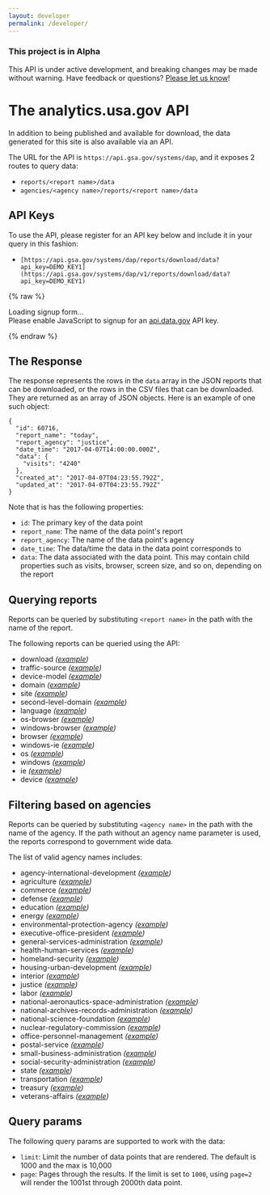 ```yaml
---
layout: developer
permalink: /developer/
---
```

<!-- Alpha status alert -->
<div class="usa-alert usa-alert-warning" id="site-wide-alert" role="alert">
   <div class="usa-alert-body">
     <h3 class="usa-alert-heading">
       This project is in Alpha
     </h3>
     <p class="usa-alert-text">
       This API is under active development, and breaking changes may be made without warning.
       Have feedback or questions? <a href="https://github.com/18F/analytics.usa.gov/issues">Please let us know</a>!
     </p>
   </div>
 </div>
<!-- end Alpha status alert -->

# The analytics.usa.gov API

In addition to being published and available for download, the data generated for this site is also available via an API.

The URL for the API is `https://api.gsa.gov/systems/dap`, and it exposes 2 routes to query data:

- `reports/<report name>/data`
- `agencies/<agency name>/reports/<report name>/data`

## API Keys

To use the API, please register for an API key below and include it in your query in this fashion:

- `[https://api.gsa.gov/systems/dap/reports/download/data?api_key=DEMO_KEY1](https://api.gsa.gov/systems/dap/v1/reports/download/data?api_key=DEMO_KEY1)`

{% raw %}

<div id="apidatagov_signup">Loading signup form...</div>
<script type="text/javascript">
  /* * * CONFIGURATION VARIABLES: EDIT BEFORE PASTING INTO YOUR WEBPAGE * * */
  var apiUmbrellaSignupOptions = {
    // Pick a short, unique name to identify your site, like 'gsa-auctions'
    // in this example.
    registrationSource: 'gsa-dap-api',

    // Enter the API key you signed up for and specially configured for this
    // API key signup embed form.
    apiKey: 'LQekm6CxhGGrjRGkBsZjJD4R0Rr8sKYRtX1ey4qX',

    // Provide an example URL you want to show to users after they signup.
    // This can be any API endpoint on your server, and you can use the
    // special {{api_key}} variable to automatically substitute in the API
    // key the user just signed up for.
    exampleApiUrl: 'https://api.gsa.gov/systems/dap/v1/reports/today/data?api_key={{api_key}}',

    // OPTIONAL: Provide extra content to display on the signup confirmation
    // page. This will be displayed below the user's API key and the example
    // API URL are shown. HTML is allowed. Defaults to ""
    // signupConfirmationMessage: '',

    // OPTIONAL: Provide a URL to your own contact page to link to for user
    // support. Defaults to "https://api.data.gov/contact/"
    contactUrl: 'https://github.com/18F/analytics.usa.gov/issues',

    // OPTIONAL: Set to true to verify the user's e-mail address by only
    // sending them their API key via e-mail, and not displaying it on the
    // signup confirmation web page. Defaults to false.
    // verifyEmail: true,

    // OPTIONAL: Set to false to disable sending a welcome e-mail to the
    // user after signing up. Defaults to true.
    // sendWelcomeEmail: false,

    // OPTIONAL: Provide the name of your developer site. This will appear
    // in the subject of the welcome e-mail as "Your {{siteName}} API key".
    // Defaults to "api.data.gov".
    // siteName: 'analytics.usa.gov',

    // OPTIONAL: Provide a custom sender name for who the welcome email
    // appears from. The actual address will be "noreply@api.data.gov", but
    // this will change the name of the displayed sender in this fashion:
    // "{{emailFromName}} <noreply@api.data.gov>". Defaults to "".
    emailFromName: 'analytics.usa.gov',

    // OPTIONAL: Provide an extra input field to ask for the user's website.
    // Defaults to false.
    // websiteInput: true,

    // OPTIONAL: Provide an extra checkbox asking the user to agree to terms
    // and conditions before signing up. Defaults to false.
    // termsCheckbox: true,

    // OPTIONAL: If the terms & conditions checkbox is enabled, link to this
    // URL for your API's terms & conditions. Defaults to "".
    // termsUrl: "https://agency.gov/api-terms/",
  };

  /* * * DON'T EDIT BELOW THIS LINE * * */
  (function() {
    var apiUmbrella = document.createElement('script'); apiUmbrella.type = 'text/javascript'; apiUmbrella.async = true;
    apiUmbrella.src = 'https://api.data.gov/static/javascripts/signup_embed.js';
    (document.getElementsByTagName('head')[0] || document.getElementsByTagName('body')[0]).appendChild(apiUmbrella);
  })();
</script>
<noscript>Please enable JavaScript to signup for an <a href="http://api.data.gov/">api.data.gov</a> API key.</noscript>

{% endraw %}


## The Response

The response represents the rows in the `data` array in the JSON reports that can be downloaded, or the rows in the CSV files that can be downloaded. They are returned as an array of JSON objects. Here is an example of one such object:

```
{
  "id": 60716,
  "report_name": "today",
  "report_agency": "justice",
  "date_time": "2017-04-07T14:00:00.000Z",
  "data": {
    "visits": "4240"
  },
  "created_at": "2017-04-07T04:23:55.792Z",
  "updated_at": "2017-04-07T04:23:55.792Z"
}
```

Note that is has the following properties:

- `id`: The primary key of the data point
- `report_name`: The name of the data point's report
- `report_agency`: The name of the data point's agency
- `date_time`: The data/time the data in the data point corresponds to
- `data`: The data associated with the data point. This may contain child properties such as visits, browser, screen size, and so on, depending on the report

## Querying reports

Reports can be queried by substituting `<report name>` in the path with the name of the report.

The following reports can be queried using the API:

- download  _([example](https://api.gsa.gov/systems/dap/v1/reports/download/data?api_key=DEMO_KEY1))_
- traffic-source  _([example](https://api.gsa.gov/systems/dap/v1/reports/traffic-source/data?api_key=DEMO_KEY1))_
- device-model  _([example](https://api.gsa.gov/systems/dap/v1/reports/device-model/data?api_key=DEMO_KEY1))_
- domain  _([example](https://api.gsa.gov/systems/dap/v1/reports/domain/data?api_key=DEMO_KEY1))_
- site  _([example](https://api.gsa.gov/systems/dap/v1/reports/site/data?api_key=DEMO_KEY1))_
- second-level-domain  _([example](https://api.gsa.gov/systems/dap/v1/reports/second-level-domain/data?api_key=DEMO_KEY1))_
- language  _([example](https://api.gsa.gov/systems/dap/v1/reports/language/data?api_key=DEMO_KEY1))_
- os-browser  _([example](https://api.gsa.gov/systems/dap/v1/reports/os-browser/data?api_key=DEMO_KEY1))_
- windows-browser  _([example](https://api.gsa.gov/systems/dap/v1/reports/windows-browser/data?api_key=DEMO_KEY1))_
- browser  _([example](https://api.gsa.gov/systems/dap/v1/reports/browser/data?api_key=DEMO_KEY1))_
- windows-ie  _([example](https://api.gsa.gov/systems/dap/v1/reports/windows-ie/data?api_key=DEMO_KEY1))_
- os  _([example](https://api.gsa.gov/systems/dap/v1/reports/os/data?api_key=DEMO_KEY1))_
- windows  _([example](https://api.gsa.gov/systems/dap/v1/reports/windows/data?api_key=DEMO_KEY1))_
- ie  _([example](https://api.gsa.gov/systems/dap/v1/reports/ie/data?api_key=DEMO_KEY1))_
- device  _([example](https://api.gsa.gov/systems/dap/v1/reports/device/data?api_key=DEMO_KEY1))_

## Filtering based on agencies

Reports can be queried by substituting `<agency name>` in the path with the name of the agency. If the path without an agency name parameter is used, the reports correspond to government wide data.

The list of valid agency names includes:

- agency-international-development  _([example](https://api.gsa.gov/systems/dap/v1/agencies/agency-international-development/reports/site/data?api_key=DEMO_KEY1))_
- agriculture  _([example](https://api.gsa.gov/systems/dap/v1/agencies/agriculture/reports/site/data?api_key=DEMO_KEY1))_
- commerce  _([example](https://api.gsa.gov/systems/dap/v1/agencies/commerce/reports/site/data?api_key=DEMO_KEY1))_
- defense  _([example](https://api.gsa.gov/systems/dap/v1/agencies/defense/reports/site/data?api_key=DEMO_KEY1))_
- education  _([example](https://api.gsa.gov/systems/dap/v1/agencies/education/reports/site/data?api_key=DEMO_KEY1))_
- energy  _([example](https://api.gsa.gov/systems/dap/v1/agencies/energy/reports/site/data?api_key=DEMO_KEY1))_
- environmental-protection-agency  _([example](https://api.gsa.gov/systems/dap/v1/agencies/environmental-protection-agency/reports/site/data?api_key=DEMO_KEY1))_
- executive-office-president  _([example](https://api.gsa.gov/systems/dap/v1/agencies/executive-office-president/reports/site/data?api_key=DEMO_KEY1))_
- general-services-administration  _([example](https://api.gsa.gov/systems/dap/v1/agencies/general-services-administration/reports/site/data?api_key=DEMO_KEY1))_
- health-human-services  _([example](https://api.gsa.gov/systems/dap/v1/agencies/health-human-services/reports/site/data?api_key=DEMO_KEY1))_
- homeland-security  _([example](https://api.gsa.gov/systems/dap/v1/agencies/homeland-security/reports/site/data?api_key=DEMO_KEY1))_
- housing-urban-development  _([example](https://api.gsa.gov/systems/dap/v1/agencies/housing-urban-development/reports/site/data?api_key=DEMO_KEY1))_
- interior  _([example](https://api.gsa.gov/systems/dap/v1/agencies/interior/reports/site/data?api_key=DEMO_KEY1))_
- justice  _([example](https://api.gsa.gov/systems/dap/v1/agencies/justice/reports/site/data?api_key=DEMO_KEY1))_
- labor  _([example](https://api.gsa.gov/systems/dap/v1/agencies/labor/reports/site/data?api_key=DEMO_KEY1))_
- national-aeronautics-space-administration  _([example](https://api.gsa.gov/systems/dap/v1/agencies/national-aeronautics-space-administration/reports/site/data?api_key=DEMO_KEY1))_
- national-archives-records-administration  _([example](https://api.gsa.gov/systems/dap/v1/agencies/national-archives-records-administration/reports/site/data?api_key=DEMO_KEY1))_
- national-science-foundation  _([example](https://api.gsa.gov/systems/dap/v1/agencies/national-science-foundation/reports/site/data?api_key=DEMO_KEY1))_
- nuclear-regulatory-commission  _([example](https://api.gsa.gov/systems/dap/v1/agencies/nuclear-regulatory-commission/reports/site/data?api_key=DEMO_KEY1))_
- office-personnel-management  _([example](https://api.gsa.gov/systems/dap/v1/agencies/office-personnel-management/reports/site/data?api_key=DEMO_KEY1))_
- postal-service  _([example](https://api.gsa.gov/systems/dap/v1/agencies/postal-service/reports/site/data?api_key=DEMO_KEY1))_
- small-business-administration  _([example](https://api.gsa.gov/systems/dap/v1/agencies/small-business-administration/reports/site/data?api_key=DEMO_KEY1))_
- social-security-administration  _([example](https://api.gsa.gov/systems/dap/v1/agencies/social-security-administration/reports/site/data?api_key=DEMO_KEY1))_
- state  _([example](https://api.gsa.gov/systems/dap/v1/agencies/state/reports/site/data?api_key=DEMO_KEY1))_
- transportation  _([example](https://api.gsa.gov/systems/dap/v1/agencies/transportation/reports/site/data?api_key=DEMO_KEY1))_
- treasury  _([example](https://api.gsa.gov/systems/dap/v1/agencies/treasury/reports/site/data?api_key=DEMO_KEY1))_
- veterans-affairs  _([example](https://api.gsa.gov/systems/dap/v1/agencies/veterans-affairs/reports/site/data?api_key=DEMO_KEY1))_

## Query params

The following query params are supported to work with the data:

- `limit`: Limit the number of data points that are rendered. The default is 1000 and the max is 10,000
- `page`: Pages through the results. If the limit is set to `1000`, using `page=2` will render the 1001st through 2000th data point.
